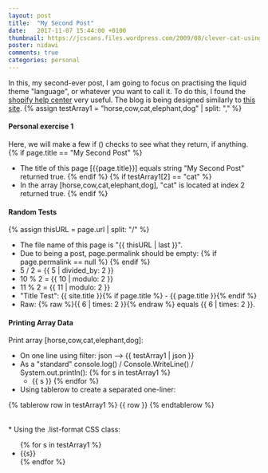 ```yaml
---
layout: post
title:  "My Second Post"
date:   2017-11-07 15:44:00 +0100
thumbnail: https://jcscans.files.wordpress.com/2009/08/clever-cat-using-pc.jpg
poster: nidawi
comments: true
categories: personal
---
```

In this, my second-ever post, I am going to focus on practising the liquid theme "language", or whatever you want to call it. To do this, I found the [shopify help center](https://help.shopify.com/themes/liquid) very useful. The blog is being designed similarly to [this site](https://www.webdesignerdepot.com/).
{% assign testArray1 = "horse,cow,cat,elephant,dog" | split: "," %}

#### Personal exercise 1
Here, we will make a few if () checks to see what they return, if anything.
{% if page.title == "My Second Post" %}
* The title of this page [{{page.title}}] equals string "My Second Post" returned true.
{% endif %}
{% if testArray1[2] == "cat" %}
* In the array [horse,cow,cat,elephant,dog], "cat" is located at index 2 returned true.
{% endif %}

#### Random Tests
{% assign thisURL = page.url | split: "/" %}
* The file name of this page is "{{ thisURL | last }}".
* Due to being a post, page.permalink should be empty: {% if page.permalink == null %}  {% endif %}
* 5 / 2 = {{ 5 | divided_by: 2 }}
* 10 % 2 = {{ 10 | modulo: 2 }}
* 11 % 2 = {{ 11 | modulo: 2 }}
* "Title Test": {{ site.title }}{% if page.title %} - {{ page.title }}{% endif %}
* Raw: 
{% raw %}{{ 6 | times: 2 }}{% endraw %} equals {{ 6 | times: 2 }}.

#### Printing Array Data
Print array [horse,cow,cat,elephant,dog]:
* On one line using filter: json --> {{ testArray1 | json }}
* As a "standard" console.log() / Console.WriteLine() / System.out.println():
{% for s in testArray1 %}
  * {{ s }}
{% endfor %}
* Using tablerow to create a separated one-liner:
<table> 
{% tablerow row in testArray1 %} 
{{ row }} 
{% endtablerow %} 
</table>  
* Using the .list-format CSS class: 
<ul>
{% for s in testArray1 %}
<li class="list-format">
{{s}}
</li>
{% endfor %}
</ul>